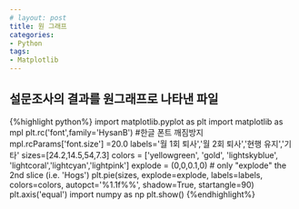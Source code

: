 ```yaml
---
# layout: post
title: 원 그래프
categories:
- Python
tags:
- Matplotlib
---
```

## 설문조사의 결과를 원그래프로 나타낸 파일

{%highlight python%}
import matplotlib.pyplot as plt
import matplotlib as mpl
plt.rc('font',family='HysanB') #한글 폰트 깨짐방지
mpl.rcParams['font.size'] =20.0
labels='월 1회 퇴사','월 2회 퇴사','현행 유지','기타'
sizes=[24.2,14.5,54,7.3]
colors = ['yellowgreen', 'gold', 'lightskyblue', 'lightcoral','lightcyan','lightpink']
explode = (0,0,0.1,0)  # only "explode" the 2nd slice (i.e. 'Hogs')
plt.pie(sizes, explode=explode, labels=labels, colors=colors, autopct='%1.1f%%', shadow=True, startangle=90)
plt.axis('equal')
import numpy as np
plt.show()
{%endhighlight%}
